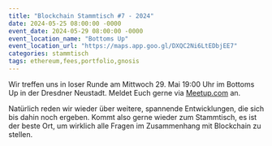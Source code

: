 ```yaml
---
title: "Blockchain Stammtisch #7 - 2024"
date: 2024-05-25 08:00:00 -0000
event_date: 2024-05-29 08:00:00 -0000
event_location_name: "Bottoms Up"
event_location_url: "https://maps.app.goo.gl/DXQC2Ni6LtEDbjEE7"
categories: stammtisch
tags: ethereum,fees,portfolio,gnosis
---
```


Wir treffen uns in loser Runde am Mittwoch 29. Mai 19:00 Uhr im Bottoms Up in der Dresdner Neustadt. Meldet Euch gerne via [Meetup.com](https://www.meetup.com/de-DE/blockchainmeetupsaxony/events/) an.

Natürlich reden wir wieder über weitere, spannende Entwicklungen, die sich bis dahin noch ergeben. Kommt also gerne wieder zum Stammtisch, es ist der beste Ort, um wirklich alle Fragen im Zusammenhang mit Blockchain zu stellen.

